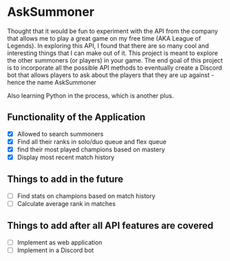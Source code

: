 # AskSummoner

Thought that it would be fun to experiment with the API from the company that allows me to play a great game on my free time
(AKA League of Legends). In exploring this API, I found that there are so many cool and interesting things that I can make out
of it. This project is meant to explore the other summoners (or players) in your game. The end goal of this project is to incorporate all the possible API methods to eventually create a Discord bot that allows players to ask about the players that they are up against - hence the name AskSummoner

Also learning Python in the process, which is another plus.

## Functionality of the Application

- [x] Allowed to search summoners
- [x] Find all their ranks in solo/duo queue and flex queue
- [x] find their most played champions based on mastery
- [x] Display most recent match history

## Things to add in the future

- [ ] Find stats on champions based on match history
- [ ] Calculate average rank in matches

## Things to add after all API features are covered

- [ ] Implement as web application
- [ ] Implement in a Discord bot
